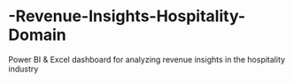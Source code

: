 # -Revenue-Insights-Hospitality-Domain
Power BI &amp; Excel dashboard for analyzing revenue insights in the hospitality industry
